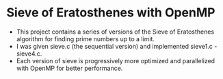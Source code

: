 # Sieve of Eratosthenes with OpenMP

- This project contains a series of versions of the Sieve of Eratosthenes algorithm for finding prime numbers up to a limit.
- I was given sieve.c (the sequential version) and implemented sieve1.c - sieve4.c.
- Each version of sieve is progressively more optimized and parallelized with OpenMP for better performance.